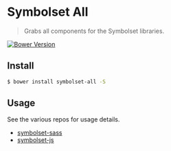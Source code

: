 # Symbolset All

> Grabs all components for the Symbolset libraries.

[![Bower Version](http://img.shields.io/bower/v/symbolset-all.svg)](https://github.com/kuatsure/symbolset-all)

## Install

```bash
$ bower install symbolset-all -S
```

## Usage

See the various repos for usage details.

* [symbolset-sass](https://github.com/kuatsure/symbolset-sass#usage)
* [symbolset-js](https://github.com/kuatsure/symbolset-js#usage)
